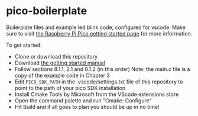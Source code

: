 # pico-boilerplate

Boilerplate files and example led blink code, configured for vscode. 
Make sure to visit [the Raspberry Pi Pico getting started page](https://www.raspberrypi.org/documentation/pico/getting-started/) for more information.

To get started:

* Clone or download this repository
* Download [the getting started manual](https://rptl.io/getting-started/)
* Follow sections 8.1.1, 2.1 and 8.1.2 (in this order) Note: the main.c file is a copy of the example code in Chapter 3
* Edit `PICO_SDK_PATH` in the .vscode/settings.txt file of this repository to point to the path of your pico SDK installation
* Install Cmake Tools by Microsoft from the VScode extensions store
* Open the command palette and run "Cmake: Configure"
* Hit Build and if all goes to plan you should be up in no time!
